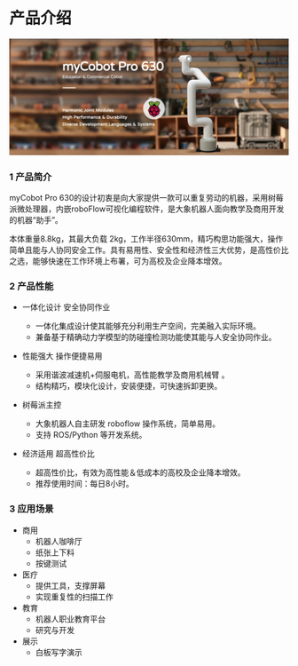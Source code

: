 # 产品介绍

![pro600](../resources/4-FirstInstallAndUse/pro%20630%20cn.png)

### 1 产品简介

myCobot Pro 630的设计初衷是向大家提供一款可以重复劳动的机器，采用树莓派微处理器，内嵌roboFlow可视化编程软件，是大象机器人面向教学及商用开发的机器“助手”。

本体重量8.8kg，其最大负载 2kg，工作半径630mm，精巧构思功能强大，操作简单且能与人协同安全工作。具有易用性、安全性和经济性三大优势，是高性价比之选，能够快速在工作环境上布署，可为高校及企业降本增效。

### 2 产品性能
* 一体化设计 安全协同作业
  * 一体化集成设计使其能够充分利用生产空间，完美融入实际环境。
  * 兼备基于精确动力学模型的防碰撞检测功能使其能与人安全协同作业。
* 性能强大 操作便捷易用
  * 采用谐波减速机+伺服电机，高性能教学及商用机械臂 。
  * 结构精巧，模块化设计，安装便捷，可快速拆卸更换。
* 树莓派主控
  * 大象机器人自主研发 roboflow 操作系统，简单易用。
  * 支持 ROS/Python 等开发系统。


* 经济适用 超高性价比
  * 超高性价比，有效为高性能＆低成本的高校及企业降本增效。
  * 推荐使用时间：每日8小时。

### 3 应用场景
* 商用
  * 机器人咖啡厅
  * 纸张上下料
  * 按键测试
* 医疗
  * 提供工具，支撑屏幕
  * 实现重复性的扫描工作
* 教育
  * 机器人职业教育平台
  * 研究与开发
* 展示
  - 白板写字演示



